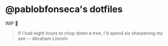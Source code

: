 # @pablobfonseca's dotfiles

WIP :grimacing:

> If I had eight hours to chop down a tree, I'd spend six sharpening my axe --
> Abraham Lincoln
